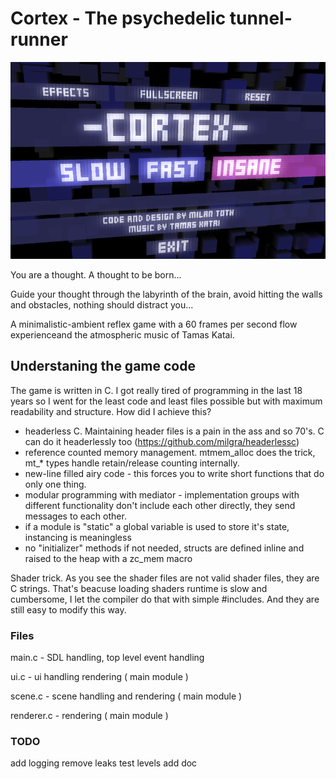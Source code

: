 # Cortex - The psychedelic tunnel-runner

![Cortex](cortex.png)

You are a thought. A thought to be born…

Guide your thought through the labyrinth of the brain, avoid hitting the walls and obstacles, nothing should distract you…

A minimalistic-ambient reflex game with a 60 frames per second flow experienceand the atmospheric music of Tamas Katai.

## Understaning the game code

The game is written in C. I got really tired of programming in the last 18 years so I went for the least code and least files possible but with maximum readability and structure. How did I achieve this?

- headerless C. Maintaining header files is a pain in the ass and so 70's. C can do it headerlessly too (https://github.com/milgra/headerlessc) 
- reference counted memory management. mtmem_alloc does the trick, mt_* types handle retain/release counting internally.
- new-line filled airy code - this forces you to write short functions that do only one thing.
- modular programming with mediator - implementation groups with different functionality don't include each other directly, they send messages to each other.
- if a module is "static" a global variable is used to store it's state, instancing is meaningless 
- no "initializer" methods if not needed, structs are defined inline and raised to the heap with a zc_mem macro

Shader trick. As you see the shader files are not valid shader files, they are C strings. That's beacuse loading shaders runtime is slow and cumbersome, I let the compiler do that with simple #includes. And they are still easy to modify this way. 

### Files

main.c - SDL handling, top level event handling

ui.c - ui handling rendering ( main module )

scene.c - scene handling and rendering ( main module )

renderer.c - rendering ( main module )


### TODO

add logging
remove leaks
test levels
add doc
